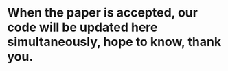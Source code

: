 # When the paper is accepted, our code will be updated here simultaneously, hope to know, thank you.
